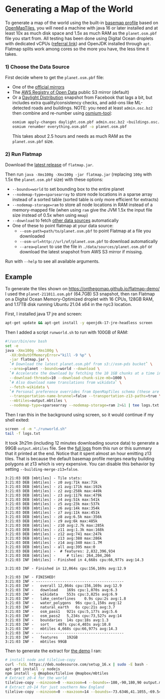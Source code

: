# Generating a Map of the World

To generate a map of the world using the built-in [basemap profile](flatmap-basemap) based
on [OpenMapTiles](https://github.com/openmaptiles/openmaptiles), you will need a machine with java 16 or later installed
and at least 10x as much disk space and 1.5x as much RAM as the `planet.osm.pbf` file you start from. All testing has
been done using Digital Ocean droplets with dedicated vCPUs ([referral link](https://m.do.co/c/a947e99aab25)) and
OpenJDK installed through `apt`. Flatmap splits work among cores so the more you have, the less time it takes.

### 1) Choose the Data Source

First decide where to get the `planet.osm.pbf` file:

- One of the [official mirrors](https://wiki.openstreetmap.org/wiki/Planet.osm)
- The [AWS Registry of Open Data](https://registry.opendata.aws/osm/) public S3 mirror (default)
- Or a [Daylight Distribution](https://daylightmap.org/) snapshot from Facebook that lags a bit, but includes extra
  quality/consistency checks, and add-ons like ML-detected roads and buildings. NOTE: you need at least
  `admin.osc.bz2` then combine and re-number using [osmium-tool](https://osmcode.org/osmium-tool/):
  ```bash
  osmium apply-changes daylight.osm.pbf admin.osc.bz2 <buildings.osc.bz2, ...> -o everything.osm.pbf
  osmium renumber everything.osm.pbf -o planet.osm.pbf
  ```
  This takes about 2.5 hours and needs as much RAM as the `planet.osm.pbf` size.

### 2) Run Flatmap

Download the [latest release](https://github.com/onthegomap/flatmap/releases/latest) of `flatmap.jar`.

Then run `java -Xms100g -Xmx100g -jar flatmap.jar` (replacing `100g` with 1.5x the `planet.osm.pbf` size)
with these options:

- `--bounds=world` to set bounding box to the entire planet
- `--nodemap-type=sparsearray` to store node locations in a sparse array instead of a sorted table (sorted table is only
  more efficient for extracts)
- `--nodemap-storage=ram` to store all node locations in RAM instead of a memory-mapped file (when using `ram` give the
  JVM 1.5x the input file size instead of 0.5x when using `mmap`)
- `--download` to fetch [other data sources](NOTICE.md#data) automatically
- One of these to point flatmap at your data source:
  - `--osm-path=path/to/planet.osm.pbf` to point Flatmap at a file you downloaded
  - `--osm-url=http://url/of/planet.osm.pbf` to download automatically
  - `--area=planet` to use the file in `./data/sources/planet.osm.pbf` or download the latest snapshot from AWS S3
    mirror if missing.

Run with `--help` to see all available arguments.

## Example

To generate the tiles shown on https://onthegomap.github.io/flatmap-demo/ I used the `planet-211011.osm.pbf` (64.7GB) S3
snapshot, then ran Flatmap on a Digital Ocean Memory-Optimized droplet with 16 CPUs, 128GB RAM, and 1.17TB disk running
Ubuntu 21.04 x64 in the nyc3 location.

First, I installed java 17 jre and screen:

```bash
apt-get update && apt-get install -y openjdk-17-jre-headless screen
```

Then I added a script `runworld.sh` to run with 100GB of RAM:

```bash
#!/usr/bin/env bash
set -e
java -Xmx100g -Xms100g \
  -XX:OnOutOfMemoryError="kill -9 %p" \
  -jar flatmap.jar \
  `# Download the latest planet.osm.pbf from s3://osm-pds bucket` \
  --area=planet --bounds=world --download \
  `# Accelerate the download by fetching the 10 1GB chunks at a time in parallel` \
  --download-threads=10 --download-chunk-size-mb=1000 \
  `# Also download name translations from wikidata` \
  --fetch-wikidata \
  `# Personal preference overrides from OpenMapTiles schema (these are default now)` \
  --transportation-name-brunnel=false --transportation-z13-paths=true \
  --mbtiles=output.mbtiles \
  --nodemap-type=sparsearray --nodemap-storage=ram 2>&1 | tee logs.txt
```

Then I ran this in the background using screen, so it would continue if my shell exited:

```bash
screen -d -m "./runworld.sh"
tail -f logs.txt
```

It took 3h21m (including 12 minutes downloading source data) to generate a 99GB `output.mbtiles` file. See
the [full logs](planet-logs/v0.1.0-planet-do-16cpu-128gb.txt) from this run or this summary that it printed at the end.
Notice that it spent almost an hour emitting z13 tiles. That is because the default basemap profile merges nearby
building polygons at z13 which is very expensive. You can disable this behavior by setting `--building-merge-z13=false`.

```
3:21:03 DEB [mbtiles] - Tile stats:
3:21:03 DEB [mbtiles] - z0 avg:71k max:71k
3:21:03 DEB [mbtiles] - z1 avg:171k max:192k
3:21:03 DEB [mbtiles] - z2 avg:258k max:449k
3:21:03 DEB [mbtiles] - z3 avg:117k max:479k
3:21:03 DEB [mbtiles] - z4 avg:51k max:541k
3:21:03 DEB [mbtiles] - z5 avg:23k max:537k
3:21:03 DEB [mbtiles] - z6 avg:14k max:354k
3:21:03 DEB [mbtiles] - z7 avg:11k max:451k
3:21:03 DEB [mbtiles] - z8 avg:6.5k max:356k
3:21:03 DEB [mbtiles] - z9 avg:6k max:485k
3:21:03 DEB [mbtiles] - z10 avg:2.7k max:285k
3:21:03 DEB [mbtiles] - z11 avg:1.3k max:168k
3:21:03 DEB [mbtiles] - z12 avg:741 max:247k
3:21:03 DEB [mbtiles] - z13 avg:388 max:286k
3:21:03 DEB [mbtiles] - z14 avg:340 max:1.7M
3:21:03 DEB [mbtiles] - all avg:395 max:0
3:21:03 DEB [mbtiles] -  # features: 2,832,396,934
3:21:03 DEB [mbtiles] -     # tiles: 264,204,266
3:21:03 INF [mbtiles] - Finished in 4,668s cpu:66,977s avg:14.3

3:21:03 INF - Finished in 12,064s cpu:156,169s avg:12.9

3:21:03 INF - FINISHED!
3:21:03 INF - ----------------------------------------
3:21:03 INF - 	overall	12,064s cpu:156,169s avg:12.9
3:21:03 INF - 	download	169s cpu:1,070s avg:6.3
3:21:03 INF - 	wikidata	553s cpu:3,825s avg:6.9
3:21:03 INF - 	lake_centerlines	0.9s cpu:2s avg:1.8
3:21:03 INF - 	water_polygons	96s cpu:1,150s avg:12
3:21:03 INF - 	natural_earth	6s cpu:21s avg:3.7
3:21:03 INF - 	osm_pass1	921s cpu:5,177s avg:5.6
3:21:03 INF - 	osm_pass2	5,234s cpu:73,527s avg:14
3:21:03 INF - 	boundaries	14s cpu:18s avg:1.3
3:21:03 INF - 	sort	407s cpu:4,403s avg:10.8
3:21:03 INF - 	mbtiles	4,668s cpu:66,977s avg:14.3
3:21:03 INF - ----------------------------------------
3:21:03 INF - 	features	192GB
3:21:03 INF - 	mbtiles	99GB
```

Then to generate the extract for [the demo](https://onthegomap.github.io/flatmap-demo/) I ran:

```bash
# install node and tilelive-copy
curl -fsSL https://deb.nodesource.com/setup_16.x | sudo -E bash -
apt-get install -y nodejs
npm install -g @mapbox/tilelive @mapbox/mbtiles
# Extract z0-4 for the world
tilelive-copy --minzoom=0 --maxzoom=4 --bounds=-180,-90,180,90 output.mbtiles demo.mbtiles
# Extract z0-14 for just southern New England
tilelive-copy --minzoom=0 --maxzoom=14 --bounds=-73.6346,41.1055,-69.5464,42.9439 output.mbtiles demo.mbtiles
```
